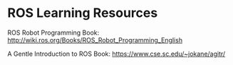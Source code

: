 # ROS Learning Resources

ROS Robot Programming Book: http://wiki.ros.org/Books/ROS_Robot_Programming_English

A Gentle Introduction to ROS Book: https://www.cse.sc.edu/~jokane/agitr/